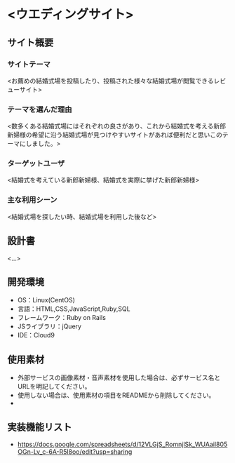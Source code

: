 # <ウエディングサイト>

## サイト概要
### サイトテーマ
<お薦めの結婚式場を投稿したり、投稿された様々な結婚式場が閲覧できるレビューサイト>

### テーマを選んだ理由
<数多くある結婚式場にはそれぞれの良さがあり、これから結婚式を考える新郎新婦様の希望に沿う結婚式場が見つけやすいサイトがあれば便利だと思いこのテーマにしました。>

### ターゲットユーザ
<結婚式を考えている新郎新婦様、結婚式を実際に挙げた新郎新婦様>

### 主な利用シーン
<結婚式場を探したい時、結婚式場を利用した後など>

## 設計書
<...>

## 開発環境
- OS：Linux(CentOS)
- 言語：HTML,CSS,JavaScript,Ruby,SQL
- フレームワーク：Ruby on Rails
- JSライブラリ：jQuery
- IDE：Cloud9

## 使用素材
- 外部サービスの画像素材・音声素材を使用した場合は、必ずサービス名とURLを明記してください。
- 使用しない場合は、使用素材の項目をREADMEから削除してください。
-
## 実装機能リスト
- https://docs.google.com/spreadsheets/d/12VLGjS_RomnjlSk_WUAail805OGn-Lv_c-6A-R5l8oo/edit?usp=sharing
